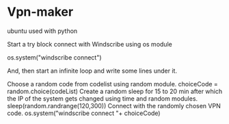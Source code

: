 # Vpn-maker
ubuntu used with python


Start a try block connect with Windscribe using os module

 

os.system("windscribe connect")
 

And, then start an infinite loop and write some lines under it.

 

Choose a random code from codelist using random module.
choiceCode = random.choice(codeList)
Create a random sleep for 15 to 20 min after which the IP of the system gets changed using time and random modules.
sleep(random.randrange(120,300))
Connect with the randomly chosen VPN code.
os.system("windscribe connect "+ choiceCode)
